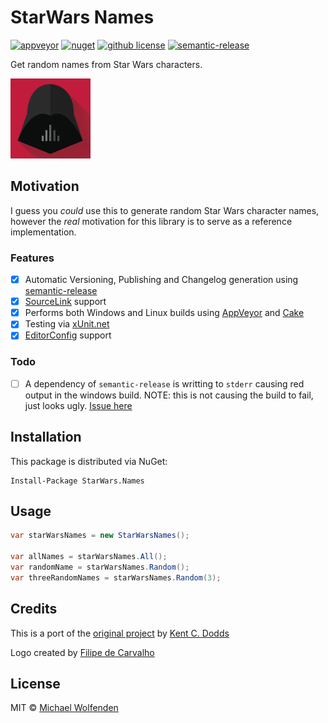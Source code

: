 # StarWars Names

[![appveyor](https://img.shields.io/appveyor/ci/michael-wolfenden/StarWarsNames.svg?style=flat?style=flat-square)](https://ci.appveyor.com/project/michael-wolfenden/StarWarsNames)
[![nuget](https://img.shields.io/nuget/v/StarWarsNames.svg?style=flat-square)](https://www.nuget.org/packages/StarWarsNames/)
[![github license](https://img.shields.io/github/license/michael-wolfenden/StarWarsNames.svg)](https://github.com/michael-wolfenden/StarWarsNames/blob/master/LICENSE)
[![semantic-release](https://img.shields.io/badge/%20%20%F0%9F%93%A6%F0%9F%9A%80-semantic--release-e10079.svg?style=flat-square)](https://github.com/semantic-release/semantic-release)

Get random names from Star Wars characters.

![starwars-names](assets/logo.png)

## Motivation
I guess you _could_ use this to generate random Star Wars character names, however the *real* motivation for this library is to serve as a reference implementation.

### Features

- [x] Automatic Versioning, Publishing and Changelog generation using [semantic-release](https://github.com/semantic-release/semantic-release)
- [x] [SourceLink](https://github.com/dotnet/sourcelink/) support
- [x] Performs both Windows and Linux builds using [AppVeyor](https://www.appveyor.com/) and [Cake](https://cakebuild.net/)
- [x] Testing via [xUnit.net](https://xunit.github.io/)
- [x] [EditorConfig](https://docs.microsoft.com/en-us/visualstudio/ide/create-portable-custom-editor-options) support

### Todo

- [ ] A dependency of `semantic-release` is writting to `stderr` causing red output in the windows build. NOTE: this is not causing the build to fail, just looks ugly. [Issue here](https://github.com/semantic-release/semantic-release/issues/816)

## Installation

This package is distributed via NuGet:

```
Install-Package StarWars.Names
```

## Usage
```csharp
var starWarsNames = new StarWarsNames();

var allNames = starWarsNames.All();
var randomName = starWarsNames.Random();
var threeRandomNames = starWarsNames.Random(3);
```

## Credits
This is a port of the [original project](https://github.com/kentcdodds/starwars-names) by [Kent C. Dodds](https://kentcdodds.com/)

Logo created by [Filipe de Carvalho](
https://www.behance.net/gallery/17998561/Star-Wars-Long-Shadow-Flat-Design-Icons)

## License
MIT © [Michael Wolfenden](https://michael-wolfenden.github.io/)
